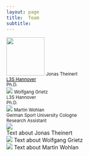 ```yaml
---
layout: page
title:  Team
subtitle:
---
```


 <body> 
  <div class="row">
    <div class="column">
      <img src="../assets/img/Jonas_Theiner.jpeg" style="width:100px;height:100px;">
      <small> Jonas Theinert </small><br />
      <a href="https://www.tib.eu/en/research-development/visual-analytics" style="color:black"><small>L3S Hannover</small></a> <br />
      <small> Ph.D.</small><br />
    </div>
    <div class="column">
      <img src="../assets/img/Wolfgang_Grietz.jpg">
      <small> Wolfgang Grietz </small><br />
      <small> L3S Hannover </small><br />
      <small> Ph.D.</small><br />
    </div>
    <div class="column">
      <img src="../assets/img/Martin_Wohlan.jpeg">
      <small> Martin Wohlan </small><br />
      <small> German Sport University Cologne</small><br />
      <small> Research Assistant</small><br />
    </div>
  </div>
</body>

 <body> 
  <div class="row">
    <div class="column">
      <img src="../assets/img/Jonas_Theiner.jpeg">
     <div> Text about Jonas Theinert </div>
    </div>
    <div class="column">
       <img src="../assets/img/Wolfgang_Grietz.jpg">
       Text about Wolfgang Grietz
    </div>
    <div class="column">
      <img src="../assets/img/Martin_Wohlan.jpeg">
      Text about Martin Wohlan
    </div>
  </div>
</body>




